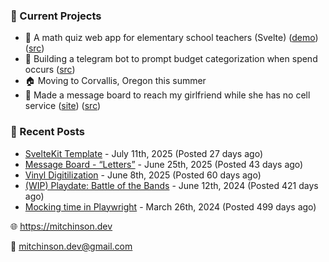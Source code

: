 ### 📌 Current Projects
- 📝 A math quiz web app for elementary school teachers (Svelte) ([demo](https://quiz-staging.mitchinson.dev/)) ([src](https://github.com/bmitchinson/budget-entry))
- 💸 Building a telegram bot to prompt budget categorization when spend occurs ([src](https://github.com/bmitchinson/sms-accountant))
- 🏠 Moving to Corvallis, Oregon this summer
- 💌 Made a message board to reach my girlfriend while she has no cell service ([site](https://letters.mitchinson.dev/)) ([src](https://github.com/bmitchinson/letters))

### 📝 Recent Posts

- [SvelteKit Template](https://blog.mitchinson.dev/sveltekit-template) - July 11th, 2025 (Posted 27 days ago)
- [Message Board - “Letters”](https://blog.mitchinson.dev/letters) - June 25th, 2025 (Posted 43 days ago)
- [Vinyl Digitilization](https://blog.mitchinson.dev/vinyl) - June 8th, 2025 (Posted 60 days ago)
- [(WIP) Playdate: Battle of the Bands](https://blog.mitchinson.dev/playdate-dev-one) - June 12th, 2024 (Posted 421 days ago)
- [Mocking time in Playwright](https://blog.mitchinson.dev/playwright-mock-time) - March 26th, 2024 (Posted 499 days ago)

🌐 https://mitchinson.dev

💌 mitchinson.dev@gmail.com
